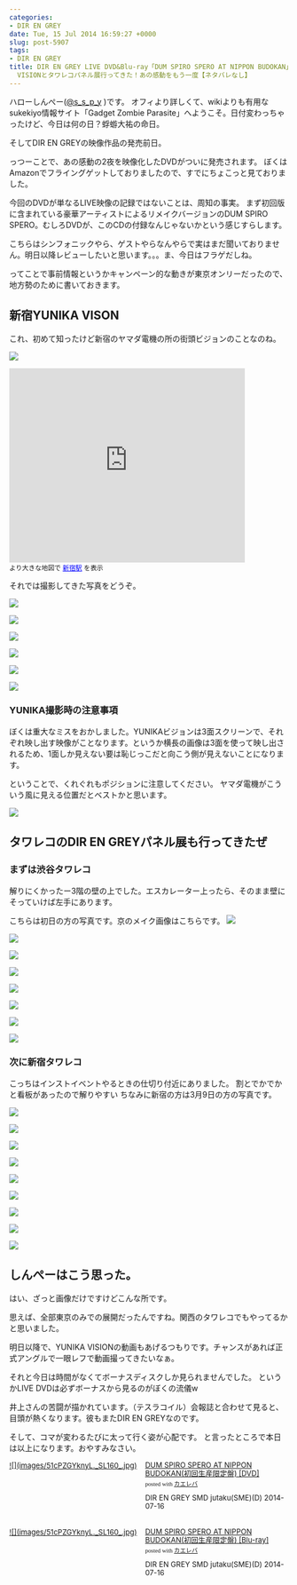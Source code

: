 ```yaml
---
categories:
- DIR EN GREY
date: Tue, 15 Jul 2014 16:59:27 +0000
slug: post-5907
tags:
- DIR EN GREY
title: DIR EN GREY LIVE DVD&Blu-ray「DUM SPIRO SPERO AT NIPPON BUDOKAN」ついに発売！新宿YUNIKA
  VISIONとタワレコパネル展行ってきた！あの感動をもう一度【ネタバレなし】
---
```


ハローしんぺー(<a href="https://twitter.com/s_s_p_y" target="_blank">@s_s_p_y</a> )です。
オフィより詳しくて、wikiよりも有用なsukekiyo情報サイト「Gadget Zombie Parasite」へようこそ。<!--more--><!--more-->日付変わっちゃったけど、今日は何の日？蜉蝣大祐の命日。

そしてDIR EN GREYの映像作品の発売前日。

っつーことで、あの感動の2夜を映像化したDVDがついに発売されます。
ぼくはAmazonでフライングゲットしておりましたので、すでにちょこっと見ておりました。

今回のDVDが単なるLIVE映像の記録ではないことは、周知の事実。
まず初回版に含まれている豪華アーティストによるリメイクバージョンのDUM SPIRO SPERO。むしろDVDが、このCDの付録なんじゃないかという感じすらします。

こちらはシンフォニックやら、ゲストやらなんやらで実はまだ聞いておりません。明日以降レビューしたいと思います。。。ま、今日はフラゲだしね。

ってことで事前情報というかキャンペーン的な動きが東京オンリーだったので、地方勢のために書いておきます。


<h2>新宿YUNIKA VISON</h2>

これ、初めて知ったけど新宿のヤマダ電機の所の街頭ビジョンのことなのね。


![](images/DIR-EN-GREY_DUM-SPIRO-SPERO_yuika1.jpg)


<iframe width="425" height="350" frameborder="0" scrolling="no" marginheight="0" marginwidth="0" src="https://maps.google.co.jp/maps?f=q&amp;source=s_q&amp;hl=ja&amp;geocode=&amp;q=%E6%9D%B1%E4%BA%AC%E9%83%BD%E6%96%B0%E5%AE%BF+%E3%83%A4%E3%83%9E+%E3%83%80+%E9%9B%BB%E6%A9%9F&amp;aq=0&amp;oq=%E6%96%B0%E5%AE%BF%E3%80%80%E3%83%A4%E3%83%9E%E3%83%80&amp;sll=35.693544,139.700679&amp;sspn=0.002684,0.004801&amp;brcurrent=3,0x60188cdc1d00b42d:0x2b06aa45928dbab5,0&amp;ie=UTF8&amp;hq=%E6%9D%B1%E4%BA%AC%E9%83%BD%E6%96%B0%E5%AE%BF+%E3%83%A4%E3%83%9E+%E3%83%80+%E9%9B%BB%E6%A9%9F&amp;hnear=&amp;radius=15000&amp;ll=35.693316,139.700744&amp;spn=0.010735,0.019205&amp;t=m&amp;z=14&amp;iwloc=A&amp;cid=12235949137163136523&amp;output=embed"></iframe><br /><small>より大きな地図で <a href="https://maps.google.co.jp/maps?f=q&amp;source=embed&amp;hl=ja&amp;geocode=&amp;q=%E6%9D%B1%E4%BA%AC%E9%83%BD%E6%96%B0%E5%AE%BF+%E3%83%A4%E3%83%9E+%E3%83%80+%E9%9B%BB%E6%A9%9F&amp;aq=0&amp;oq=%E6%96%B0%E5%AE%BF%E3%80%80%E3%83%A4%E3%83%9E%E3%83%80&amp;sll=35.693544,139.700679&amp;sspn=0.002684,0.004801&amp;brcurrent=3,0x60188cdc1d00b42d:0x2b06aa45928dbab5,0&amp;ie=UTF8&amp;hq=%E6%9D%B1%E4%BA%AC%E9%83%BD%E6%96%B0%E5%AE%BF+%E3%83%A4%E3%83%9E+%E3%83%80+%E9%9B%BB%E6%A9%9F&amp;hnear=&amp;radius=15000&amp;ll=35.693316,139.700744&amp;spn=0.010735,0.019205&amp;t=m&amp;z=14&amp;iwloc=A&amp;cid=12235949137163136523" style="color:#0000FF;text-align:left">新宿駅</a> を表示</small>


それでは撮影してきた写真をどうぞ。

![](images/DIR-EN-GREY_DUM-SPIRO-SPERO_yunika2.jpg)

![](images/DIR-EN-GREY_DUM-SPIRO-SPERO_yunika3.jpg)

![](images/DIR-EN-GREY_DUM-SPIRO-SPERO_yunika3jpg.jpg)

![](images/DIR-EN-GREY_DUM-SPIRO-SPERO_yunika4.jpg)

![](images/DIR-EN-GREY_DUM-SPIRO-SPERO_yunika5.jpg)

![](images/DIR-EN-GREY_DUM-SPIRO-SPERO_yunika6.jpg)


<h3>YUNIKA撮影時の注意事項</h3>

ぼくは重大なミスをおかしました。YUNIKAビジョンは3面スクリーンで、それぞれ映し出す映像がことなります。というか横長の画像は3面を使って映し出されるため、1面しか見えない要は恥じっこだと向こう側が見えないことになります。

ということで、くれぐれもポジションに注意してください。
ヤマダ電機がこういう風に見える位置だとベストかと思います。

![](images/DIR-EN-GREY_DUM-SPIRO-SPERO_yunika7.png)


<h2>タワレコのDIR EN GREYパネル展も行ってきたぜ</h2>

<h3>まずは渋谷タワレコ</h3>

解りにくかったー3階の壁の上でした。エスカレーター上ったら、そのまま壁にそっていけば左手にあります。

こちらは初日の方の写真です。京のメイク画像はこちらです。
![](images/4478aa94426e5895c7383b1db9513383.jpg)


![](images/b1bfdbb1fc3d8ce86c788b0037e1590c.jpg)

![](images/feb54a9270bccbfd736cdd4abd135490.jpg)


![](images/20f45e0ee504f2541d8051181da833d0.jpg)


![](images/6194b37e0b87a4dafd296baea0713629.jpg)

![](images/0e2fe872da956d39ccbf8bb6b568a1ea.jpg)


![](images/ec7574efc8874c3bc956d14850d1cc08.jpg)


![](images/e2c705886253d4b17481a4ad77290d49.jpg)


<h3>次に新宿タワレコ</h3>

こっちはインストイベントやるときの仕切り付近にありました。
割とでかでかと看板があったので解りやすい
ちなみに新宿の方は3月9日の方の写真です。

![](images/736a08198f237ac1a499ae1c3ac2c60a.jpg)

![](images/9f20b1933f387c4f82ed1fbe7f4fecff.jpg)

![](images/c0a92c124e5bf02667542e0737d70c7d.jpg)

![](images/363f2f492f4c1e538588a4fa46299027.jpg)

![](images/d96154d7e304fc8c46669feb8e9203f9.jpg)

![](images/c77cd6e8820bdfefd6e033d4490b2dde.jpg)

![](images/0dd12a3dd39917dc5a69b3f8cbe11cce.jpg)

![](images/c57cbef1364f9fe7f519a05857569f31.jpg)

![](images/c0d85c6dead96c587f62536dc4a6a29d.jpg)


<h2>しんぺーはこう思った。</h2>
はい、ざっと画像だけですけどこんな所です。

思えば、全部東京のみでの展開だったんですね。関西のタワレコでもやってるかと思いました。

明日以降で、YUNIKA VISIONの動画もあげるつもりです。チャンスがあれば正式アングルで一眼レフで動画撮ってきたいなぁ。

それと今日は時間がなくてボーナスディスクしか見られませんでした。
というかLIVE DVDは必ずボーナスから見るのがぼくの流儀w

井上さんの苦闘が描かれています。（テスラコイル）会報誌と合わせて見ると、目頭が熱くなります。彼もまたDIR EN GREYなのです。

そして、コマが変わるたびに太って行く姿が心配です。
と言ったところで本日は以上になります。おやすみなさい。

<div class="kaerebalink-box" style="text-align:left;padding-bottom:20px;font-size:small;/zoom: 1;overflow: hidden;"><div class="kaerebalink-image" style="float:left;margin:0 15px 10px 0;"><a href="http://www.amazon.co.jp/exec/obidos/ASIN/B00JVX7EHY/warawareotoko-22/ref=nosim/" rel="nofollow" target="_blank">![](images/51cPZGYknyL._SL160_.jpg)</a></div><div class="kaerebalink-info" style="line-height:120%;/zoom: 1;overflow: hidden;"><div class="kaerebalink-name" style="margin-bottom:10px;line-height:120%"><a href="http://www.amazon.co.jp/exec/obidos/ASIN/B00JVX7EHY/warawareotoko-22/ref=nosim/" rel="nofollow" target="_blank">DUM SPIRO SPERO AT NIPPON BUDOKAN(初回生産限定盤) [DVD]</a><div class="kaerebalink-powered-date" style="font-size:8pt;margin-top:5px;font-family:verdana;line-height:120%">posted with <a href="http://kaereba.com" rel="nofollow" target="_blank">カエレバ</a></div></div><div class="kaerebalink-detail" style="margin-bottom:5px;">DIR EN GREY SMD jutaku(SME)(D) 2014-07-16    </div><div class="kaerebalink-link1" style="margin-top:10px;"></div></div><div class="booklink-footer" style="clear: left"></div></div>

<div class="kaerebalink-box" style="text-align:left;padding-bottom:20px;font-size:small;/zoom: 1;overflow: hidden;"><div class="kaerebalink-image" style="float:left;margin:0 15px 10px 0;"><a href="http://www.amazon.co.jp/exec/obidos/ASIN/B00JVX7EBA/warawareotoko-22/ref=nosim/" rel="nofollow" target="_blank">![](images/51cPZGYknyL._SL160_.jpg)</a></div><div class="kaerebalink-info" style="line-height:120%;/zoom: 1;overflow: hidden;"><div class="kaerebalink-name" style="margin-bottom:10px;line-height:120%"><a href="http://www.amazon.co.jp/exec/obidos/ASIN/B00JVX7EBA/warawareotoko-22/ref=nosim/" rel="nofollow" target="_blank">DUM SPIRO SPERO AT NIPPON BUDOKAN(初回生産限定盤) [Blu-ray]</a><div class="kaerebalink-powered-date" style="font-size:8pt;margin-top:5px;font-family:verdana;line-height:120%">posted with <a href="http://kaereba.com" rel="nofollow" target="_blank">カエレバ</a></div></div><div class="kaerebalink-detail" style="margin-bottom:5px;">DIR EN GREY SMD jutaku(SME)(D) 2014-07-16    </div><div class="kaerebalink-link1" style="margin-top:10px;"></div></div><div class="booklink-footer" style="clear: left"></div></div>